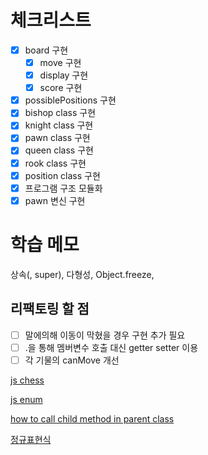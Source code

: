# 체크리스트
- [x] board 구현
    - [x] move 구현
    - [x] display 구현
    - [x] score 구현
- [x] possiblePositions 구현
- [x] bishop class 구현
- [x] knight class 구현
- [x] pawn class 구현
- [x] queen class 구현
- [x] rook class 구현
- [x] position class 구현
- [x] 프로그램 구조 모듈화
- [x] pawn 변신 구현

# 학습 메모 

상속(, super), 다형성, Object.freeze, 

## 리팩토링 할 점

- [ ] 말에의해 이동이 막혔을 경우 구현 추가 필요
- [ ] .을 통해 멤버변수 호출 대신 getter setter 이용
- [ ] 각 기물의 canMove 개선

[js chess](https://www.geeksforgeeks.org/design-a-chess-game/)

[js enum](https://sewonzzang.tistory.com/28)

[how to call child method in parent class](https://stackoverflow.com/questions/47820030/call-a-child-method-from-a-parent-class-in-es6)

[정규표현식](https://velog.io/@jangws/JS-%EC%A0%95%EA%B7%9C%ED%91%9C%ED%98%84%EC%8B%9D%ED%8A%B9%EC%88%98%EB%AC%B8%EC%9E%90-%EC%88%AB%EC%9E%90-%EB%93%B1-6766k8d6)